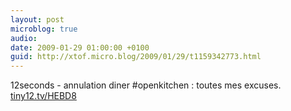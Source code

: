 ```yaml
---
layout: post
microblog: true
audio: 
date: 2009-01-29 01:00:00 +0100
guid: http://xtof.micro.blog/2009/01/29/t1159342773.html
---
```

12seconds - annulation diner #openkitchen :  toutes mes excuses. [tiny12.tv/HEBD8](http://tiny12.tv/HEBD8)
